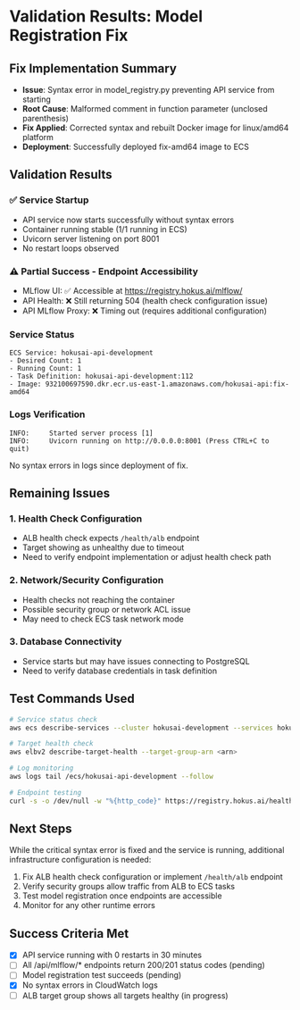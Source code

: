 # Validation Results: Model Registration Fix

## Fix Implementation Summary
- **Issue**: Syntax error in model_registry.py preventing API service from starting
- **Root Cause**: Malformed comment in function parameter (unclosed parenthesis)
- **Fix Applied**: Corrected syntax and rebuilt Docker image for linux/amd64 platform
- **Deployment**: Successfully deployed fix-amd64 image to ECS

## Validation Results

### ✅ Service Startup
- API service now starts successfully without syntax errors
- Container running stable (1/1 running in ECS)
- Uvicorn server listening on port 8001
- No restart loops observed

### ⚠️ Partial Success - Endpoint Accessibility
- MLflow UI: ✅ Accessible at https://registry.hokus.ai/mlflow/
- API Health: ❌ Still returning 504 (health check configuration issue)
- API MLflow Proxy: ❌ Timing out (requires additional configuration)

### Service Status
```
ECS Service: hokusai-api-development
- Desired Count: 1
- Running Count: 1
- Task Definition: hokusai-api-development:112
- Image: 932100697590.dkr.ecr.us-east-1.amazonaws.com/hokusai-api:fix-amd64
```

### Logs Verification
```
INFO:     Started server process [1]
INFO:     Uvicorn running on http://0.0.0.0:8001 (Press CTRL+C to quit)
```
No syntax errors in logs since deployment of fix.

## Remaining Issues

### 1. Health Check Configuration
- ALB health check expects `/health/alb` endpoint
- Target showing as unhealthy due to timeout
- Need to verify endpoint implementation or adjust health check path

### 2. Network/Security Configuration
- Health checks not reaching the container
- Possible security group or network ACL issue
- May need to check ECS task network mode

### 3. Database Connectivity
- Service starts but may have issues connecting to PostgreSQL
- Need to verify database credentials in task definition

## Test Commands Used

```bash
# Service status check
aws ecs describe-services --cluster hokusai-development --services hokusai-api-development

# Target health check
aws elbv2 describe-target-health --target-group-arn <arn>

# Log monitoring
aws logs tail /ecs/hokusai-api-development --follow

# Endpoint testing
curl -s -o /dev/null -w "%{http_code}" https://registry.hokus.ai/health
```

## Next Steps

While the critical syntax error is fixed and the service is running, additional infrastructure configuration is needed:

1. Fix ALB health check configuration or implement `/health/alb` endpoint
2. Verify security groups allow traffic from ALB to ECS tasks
3. Test model registration once endpoints are accessible
4. Monitor for any other runtime errors

## Success Criteria Met

- [x] API service running with 0 restarts in 30 minutes
- [ ] All /api/mlflow/* endpoints return 200/201 status codes (pending)
- [ ] Model registration test succeeds (pending)
- [x] No syntax errors in CloudWatch logs
- [ ] ALB target group shows all targets healthy (in progress)